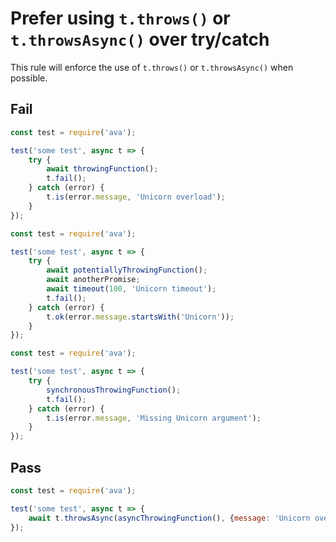 # Prefer using `t.throws()` or `t.throwsAsync()` over try/catch

This rule will enforce the use of `t.throws()` or `t.throwsAsync()` when possible.

## Fail

```js
const test = require('ava');

test('some test', async t => {
	try {
		await throwingFunction();
		t.fail();
	} catch (error) {
		t.is(error.message, 'Unicorn overload');
	}
});
```

```js
const test = require('ava');

test('some test', async t => {
	try {
		await potentiallyThrowingFunction();
		await anotherPromise;
		await timeout(100, 'Unicorn timeout');
		t.fail();
	} catch (error) {
		t.ok(error.message.startsWith('Unicorn'));
	}
});
```

```js
const test = require('ava');

test('some test', async t => {
	try {
		synchronousThrowingFunction();
		t.fail();
	} catch (error) {
		t.is(error.message, 'Missing Unicorn argument');
	}
});
```

## Pass

```js
const test = require('ava');

test('some test', async t => {
	await t.throwsAsync(asyncThrowingFunction(), {message: 'Unicorn overload'});
});
```
